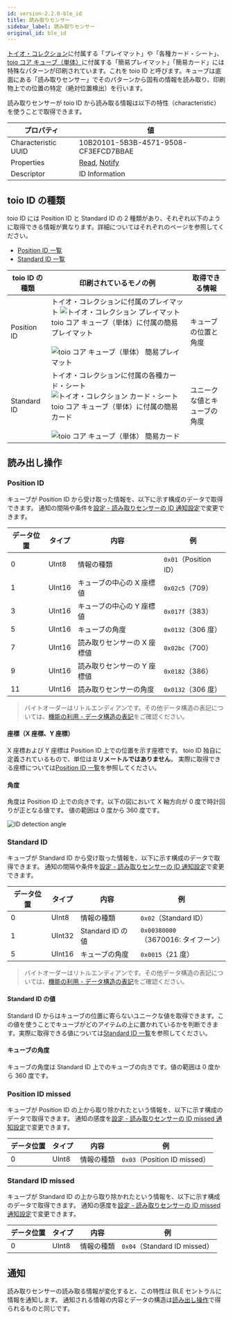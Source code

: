 ```yaml
---
id: version-2.2.0-ble_id
title: 読み取りセンサー
sidebar_label: 読み取りセンサー
original_id: ble_id
---
```


[トイオ・コレクション](https://toio.io/titles/toio-collection.html)に付属する「プレイマット」や「各種カード・シート」、[toio コア キューブ（単体）](https://toio.io/cube)に付属する「簡易プレイマット」「簡易カード」には特殊なパターンが印刷されています。これを toio ID と呼びます。キューブは底面にある「読み取りセンサー」でそのパターンから固有の情報を読み取り、印刷物上での位置の特定（絶対位置検出）を行います。

読み取りセンサーが toio ID から読み取る情報は以下の特性（characteristic）を使うことで取得できます。

| プロパティ          | 値                                     |
| ------------------- | -------------------------------------- |
| Characteristic UUID | 10B20101-5B3B-4571-9508-CF3EFCD7BBAE   |
| Properties          | [Read](#読み出し操作), [Notify](#通知) |
| Descriptor          | ID Information                         |

## toio ID の種類

toio ID には Position ID と Standard ID の 2 種類があり、それぞれ以下のように取得できる情報が異なります。詳細についてはそれぞれのページを参照してください。

- [Position ID 一覧](info_position_id.md)
- [Standard ID 一覧](info_standard_id.md)

| toio ID の種類 | 印刷されているモノの例                                                                                                                                                                                                                                  | 取得できる情報               |
| -------------- | ------------------------------------------------------------------------------------------------------------------------------------------------------------------------------------------------------------------------------------------------------- | ---------------------------- |
| Position ID    | トイオ・コレクションに付属のプレイマット ![トイオ・コレクション プレイマット](assets/id_illust_mat.png) toio コア キューブ（単体）に付属の簡易プレイマット<br/><br/>![toio コア キューブ（単体） 簡易プレイマット](assets/id_illust_cube_playmat.png)   | キューブの位置と角度         |
| Standard ID    | トイオ・コレクションに付属の各種カード・シート ![トイオ・コレクション カード・シート](assets/id_illust_card_sticker.svg) toio コア キューブ（単体）に付属の簡易カード<br/><br/>![toio コア キューブ（単体） 簡易カード](assets/id_illust_cube_card.png) | ユニークな値とキューブの角度 |

## 読み出し操作

### Position ID

キューブが Position ID から受け取った情報を、以下に示す構成のデータで取得できます。
通知の間隔や条件を[設定 - 読み取りセンサーの ID 通知設定](configuration.md#読み取りセンサーの-id-通知設定)で変更できます。

| データ位置 | タイプ | 内容                        | 例                                       |
| ---------- | ------ | --------------------------- | ---------------------------------------- |
| 0          | UInt8  | 情報の種類                  | <span fixed>`0x01`</span>（Position ID） |
| 1          | UInt16 | キューブの中心の X 座標値   | `0x02c5`（709）                          |
| 3          | UInt16 | キューブの中心の Y 座標値   | `0x017f`（383）                          |
| 5          | UInt16 | キューブの角度              | `0x0132`（306 度）                       |
| 7          | UInt16 | 読み取りセンサーの X 座標値 | `0x02bc`（700）                          |
| 9          | UInt16 | 読み取りセンサーの Y 座標値 | `0x0182`（386）                          |
| 11         | UInt16 | 読み取りセンサーの角度      | `0x0132`（306 度）                       |

> バイトオーダーはリトルエンディアンです。その他データ構造の表記については、[機能の利用 - データ構造の表記](how_to_communicate.md)をご確認ください。

#### 座標（X 座標、Y 座標）

X 座標および Y 座標は Position ID 上での位置を示す座標です。
toio ID 独自に定義されているもので、単位は**ミリメートルではありません**。
実際に取得できる座標については[Position ID 一覧](info_position_id.md)を参照してください。

#### 角度

角度は Position ID 上での向きです。以下の図において X 軸方向が 0 度で時計回りが正となる値です。
値の範囲は 0 度から 360 度です。

![ID detection angle](assets/id_position_id_angle.svg)

### Standard ID

キューブが Standard ID から受け取った情報を、以下に示す構成のデータで取得できます。
通知の間隔や条件を[設定 - 読み取りセンサーの ID 通知設定](configuration.md#読み取りセンサーの-id-通知設定)で変更できます。

| データ位置 | タイプ | 内容             | 例                                       |
| ---------- | ------ | ---------------- | ---------------------------------------- |
| 0          | UInt8  | 情報の種類       | <span fixed>`0x02`</span>（Standard ID） |
| 1          | UInt32 | Standard ID の値 | `0x00380000`<br/>（3670016: タイフーン） |
| 5          | UInt16 | キューブの角度   | `0x0015`（21 度）                        |

> バイトオーダーはリトルエンディアンです。その他データ構造の表記については、[機能の利用 - データ構造の表記](how_to_communicate.md)をご確認ください。

#### Standard ID の値

Standard ID からはキューブの位置に寄らないユニークな値を取得できます。この値を使うことでキューブがどのアイテムの上に置かれているかを判断できます。実際に取得できる値については[Standard ID 一覧](info_standard_id.md)を参照してください。

#### キューブの角度

キューブの角度は Standard ID 上でのキューブの向きです。値の範囲は 0 度から 360 度です。

### Position ID missed

キューブが Position ID の上から取り除かれたという情報を、以下に示す構成のデータで取得できます。
通知の感度を[設定 - 読み取りセンサーの ID missed 通知設定](configuration.md#読み取りセンサーの-id-missed-通知設定)で変更できます。

| データ位置 | タイプ | 内容       | 例                                              |
| ---------- | ------ | ---------- | ----------------------------------------------- |
| 0          | UInt8  | 情報の種類 | <span fixed>`0x03`</span>（Position ID missed） |

### Standard ID missed

キューブが Standard ID の上から取り除かれたという情報を、以下に示す構成のデータで取得できます。
通知の感度を[設定 - 読み取りセンサーの ID missed 通知設定](configuration.md#読み取りセンサーの-id-missed-通知設定)で変更できます。

| データ位置 | タイプ | 内容       | 例                                              |
| ---------- | ------ | ---------- | ----------------------------------------------- |
| 0          | UInt8  | 情報の種類 | <span fixed>`0x04`</span>（Standard ID missed） |

## 通知

読み取りセンサーの読み取る情報が変化すると、この特性は BLE セントラルに情報を通知します。
通知される情報の内容とデータの構造は[読み出し操作](#読み出し操作)で得られるものと同じです。
